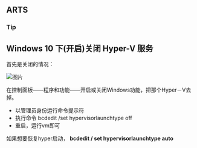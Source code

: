 ## ARTS

### Tip

## Windows 10 下(开启)关闭 Hyper-V 服务

首先是关闭的情况：

![图片](https://uploader.shimo.im/f/jvZZysX7ZWcgnp9u.png!thumbnail)

在控制面板——程序和功能——开启或关闭Windows功能，把那个Hyper－V去掉。


* 以管理员身份运行命令提示符
*  执行命令 bcdedit /set hypervisorlaunchtype off 
* 重启，运行vm即可

如果想要恢复hyper启动， **bcdedit / set hypervisorlaunchtype auto**


